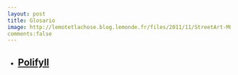 ```yaml
---
layout: post 
title: Glosario
image: http://lemotetlachose.blog.lemonde.fr/files/2011/11/StreetArt-MOCA.jpg
comments:false
---
```

* ## [Polifyll](glosarry/polyfill.html)

